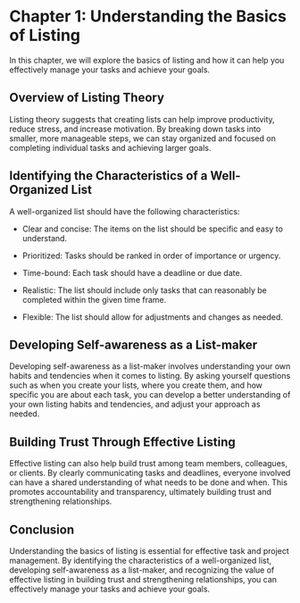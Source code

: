 Chapter 1: Understanding the Basics of Listing
==============================================

In this chapter, we will explore the basics of listing and how it can help you effectively manage your tasks and achieve your goals.

Overview of Listing Theory
--------------------------

Listing theory suggests that creating lists can help improve productivity, reduce stress, and increase motivation. By breaking down tasks into smaller, more manageable steps, we can stay organized and focused on completing individual tasks and achieving larger goals.

Identifying the Characteristics of a Well-Organized List
--------------------------------------------------------

A well-organized list should have the following characteristics:

* Clear and concise: The items on the list should be specific and easy to understand.

* Prioritized: Tasks should be ranked in order of importance or urgency.

* Time-bound: Each task should have a deadline or due date.

* Realistic: The list should include only tasks that can reasonably be completed within the given time frame.

* Flexible: The list should allow for adjustments and changes as needed.

Developing Self-awareness as a List-maker
-----------------------------------------

Developing self-awareness as a list-maker involves understanding your own habits and tendencies when it comes to listing. By asking yourself questions such as when you create your lists, where you create them, and how specific you are about each task, you can develop a better understanding of your own listing habits and tendencies, and adjust your approach as needed.

Building Trust Through Effective Listing
----------------------------------------

Effective listing can also help build trust among team members, colleagues, or clients. By clearly communicating tasks and deadlines, everyone involved can have a shared understanding of what needs to be done and when. This promotes accountability and transparency, ultimately building trust and strengthening relationships.

Conclusion
----------

Understanding the basics of listing is essential for effective task and project management. By identifying the characteristics of a well-organized list, developing self-awareness as a list-maker, and recognizing the value of effective listing in building trust and strengthening relationships, you can effectively manage your tasks and achieve your goals.
